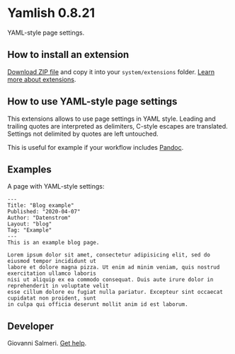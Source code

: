 Yamlish 0.8.21
=================
YAML-style page settings.

## How to install an extension

[Download ZIP file](https://github.com/GiovanniSalmeri/yellow-yamlish/archive/refs/heads/main.zip) and copy it into your `system/extensions` folder. [Learn more about extensions](https://github.com/annaesvensson/yellow-update).

## How to use YAML-style page settings

This extensions allows to use page settings in YAML style. Leading and trailing quotes are interpreted as delimiters, C-style escapes are translated. Settings not delimited by quotes are left untouched.

This is useful for example if your workflow includes [Pandoc](https://pandoc.org/).

## Examples

A page with YAML-style settings:

```
---
Title: "Blog example"
Published: "2020-04-07"
Author: "Datenstrom"
Layout: "blog"
Tag: "Example"
---
This is an example blog page.

Lorem ipsum dolor sit amet, consectetur adipisicing elit, sed do eiusmod tempor incididunt ut 
labore et dolore magna pizza. Ut enim ad minim veniam, quis nostrud exercitation ullamco laboris 
nisi ut aliquip ex ea commodo consequat. Duis aute irure dolor in reprehenderit in voluptate velit 
esse cillum dolore eu fugiat nulla pariatur. Excepteur sint occaecat cupidatat non proident, sunt 
in culpa qui officia deserunt mollit anim id est laborum.
```

## Developer

Giovanni Salmeri. [Get help](https://datenstrom.se/yellow/help/).
